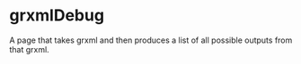 grxmlDebug
==========

A page that takes grxml and then produces a list of all possible outputs from that grxml.

